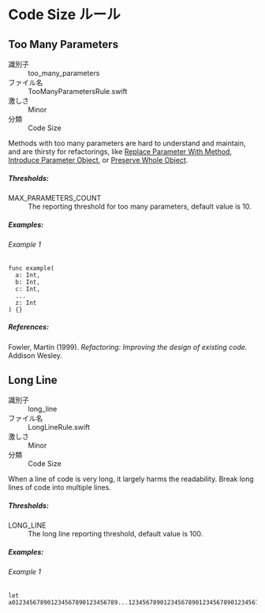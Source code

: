 # Code Size ルール

## Too Many Parameters

<dl>
<dt>識別子</dt>
<dd>too_many_parameters</dd>
<dt>ファイル名</dt>
<dd>TooManyParametersRule.swift</dd>
<dt>激しさ</dt>
<dd>Minor</dd>
<dt>分類</dt>
<dd>Code Size</dd>
</dl>

Methods with too many parameters are hard to understand and maintain,
and are thirsty for refactorings, like
[Replace Parameter With Method](http://www.refactoring.com/catalog/replaceParameterWithMethod.html),
[Introduce Parameter Object](http://www.refactoring.com/catalog/introduceParameterObject.html),
or
[Preserve Whole Object](http://www.refactoring.com/catalog/preserveWholeObject.html).

##### Thresholds:

<dl>
<dt>MAX_PARAMETERS_COUNT</dt>
<dd>The reporting threshold for too many parameters, default value is 10.</dd>
</dl>

##### Examples:

###### Example 1

```
func example(
  a: Int,
  b: Int,
  c: Int,
  ...
  z: Int
) {}
```

##### References:

Fowler, Martin (1999). *Refactoring: Improving the design of existing code.* Addison Wesley.


## Long Line

<dl>
<dt>識別子</dt>
<dd>long_line</dd>
<dt>ファイル名</dt>
<dd>LongLineRule.swift</dd>
<dt>激しさ</dt>
<dd>Minor</dd>
<dt>分類</dt>
<dd>Code Size</dd>
</dl>

When a line of code is very long, it largely harms the readability.
Break long lines of code into multiple lines.

##### Thresholds:

<dl>
<dt>LONG_LINE</dt>
<dd>The long line reporting threshold, default value is 100.</dd>
</dl>

##### Examples:

###### Example 1

```
let a012345678901234567890123456789...1234567890123456789012345678901234567890123456789
```
